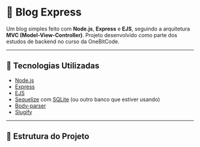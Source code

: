 # 📝 Blog Express

Um blog simples feito com **Node.js**, **Express** e **EJS**, seguindo a arquitetura **MVC (Model-View-Controller)**. Projeto desenvolvido como parte dos estudos de backend no curso da OneBitCode.

---

## 🚀 Tecnologias Utilizadas

- [Node.js](https://nodejs.org/)
- [Express](https://expressjs.com/)
- [EJS](https://ejs.co/)
- [Sequelize](https://sequelize.org/) com [SQLite](https://www.sqlite.org/index.html) (ou outro banco que estiver usando)
- [Body-parser](https://github.com/expressjs/body-parser)
- [Slugify](https://www.npmjs.com/package/slugify)

---

## 📂 Estrutura do Projeto

